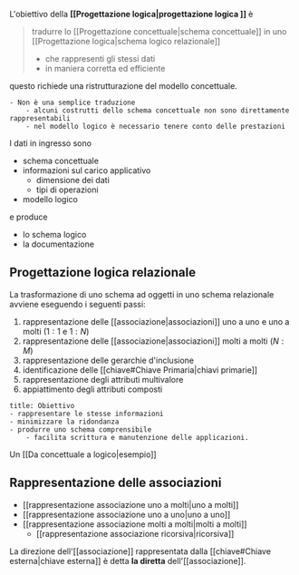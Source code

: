L'obiettivo della **[[Progettazione logica|progettazione logica ]]** è 
> tradurre lo [[Progettazione concettuale|schema concettuale]] in uno [[Progettazione logica|schema logico relazionale]]
> - che rappresenti gli stessi dati
> - in maniera corretta ed efficiente

questo richiede una ristrutturazione del modello concettuale.

```ad-faq
- Non è una semplice traduzione
	- alcuni costrutti dello schema concettuale non sono direttamente rappresentabili
	- nel modello logico è necessario tenere conto delle prestazioni
```

I dati in ingresso sono
- schema concettuale
- informazioni sul carico applicativo
	- dimensione dei dati
	- tipi di operazioni
- modello logico

e produce
- lo schema logico
- la documentazione

## Progettazione logica relazionale
La trasformazione di uno schema ad oggetti in uno schema relazionale avviene eseguendo i seguenti passi:
1. rappresentazione delle [[associazione|associazioni]] uno a uno e uno a molti ($1:1$ e $1:N$)
2. rappresentazione delle [[associazione|associazioni]] molti a molti ($N:M$)
3. rappresentazione delle gerarchie d'inclusione
4. identificazione delle [[chiave#Chiave Primaria|chiavi primarie]]
5. rappresentazione degli attributi multivalore
6. appiattimento degli attributi composti

```ad-tldr
title: Obiettivo
- rappresentare le stesse informazioni
- minimizzare la ridondanza
- produrre uno schema comprensibile
	- facilita scrittura e manutenzione delle applicazioni.
```

Un [[Da concettuale a logico|esempio]]

## Rappresentazione delle associazioni
- [[rappresentazione associazione uno a molti|uno a molti]]
- [[rappresentazione associazione uno a uno|uno a uno]]
- [[rappresentazione associazione molti a molti|molti a molti]]
	- [[rappresentazione associazione ricorsiva|ricorsiva]]

La direzione dell'[[associazione]] rappresentata dalla [[chiave#Chiave esterna|chiave esterna]] è detta **la diretta** dell'[[associazione]].